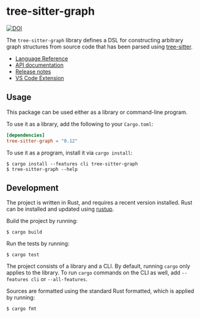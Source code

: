 # tree-sitter-graph

[![DOI](https://zenodo.org/badge/368886913.svg)](https://zenodo.org/badge/latestdoi/368886913)

The `tree-sitter-graph` library defines a DSL for constructing arbitrary graph
structures from source code that has been parsed using [tree-sitter][].

[tree-sitter]: https://tree-sitter.github.io/

- [Language Reference](https://docs.rs/tree-sitter-graph/*/tree_sitter_graph/reference/)
- [API documentation](https://docs.rs/tree-sitter-graph/)
- [Release notes](https://github.com/tree-sitter/tree-sitter-graph/blob/main/CHANGELOG.md)
- [VS Code Extension](https://marketplace.visualstudio.com/items?itemName=tree-sitter.tree-sitter-graph)

## Usage

This package can be used either as a library or command-line program.

To use it as a library, add the following to your `Cargo.toml`:

``` toml
[dependencies]
tree-sitter-graph = "0.12"
```

To use it as a program, install it via `cargo install`:

```
$ cargo install --features cli tree-sitter-graph
$ tree-sitter-graph --help
```

## Development

The project is written in Rust, and requires a recent version installed.
Rust can be installed and updated using [rustup][].

[rustup]: https://rustup.rs/

Build the project by running:

```
$ cargo build
```

Run the tests by running:

```
$ cargo test
```

The project consists of a library and a CLI.
By default, running `cargo` only applies to the library.
To run `cargo` commands on the CLI as well, add `--features cli` or `--all-features`.

Sources are formatted using the standard Rust formatted, which is applied by running:

```
$ cargo fmt
```
